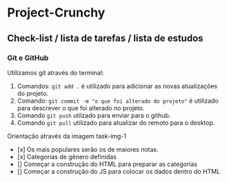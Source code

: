# Project-Crunchy


## Check-list / lista de tarefas / lista de estudos

### Git e GitHub

<p>Utilizamos git através do terminal:</p>

   1. Comandos: `git add .` é utilizado para adicionar as novas atualizações do projeto.
   2. Comando: `git commit -m "o que foi alterado do projeto"` é utilizado para descrever o que foi alterado no projeto. 
   3. Comando `git push` utilzado para enviar para o github.
   4. Comando `git pull` utilizado para atualizar do remoto para o desktop.
   
<p>Orientação através da imagem task-img-1</p>
<ul>
   <li>[x] Os mais populares serão os de maiores notas.</li>
   <li>[x] Categorias de gênero definidas</li>
   <li>[] Começar a construção do HTML para preparar as categorias</li>
   <li>[] Começar a construção do JS para colocar os dados dentro do HTML</li>
</ul>